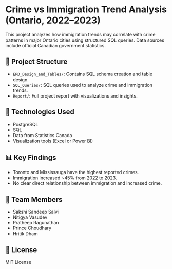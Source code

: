 # Crime vs Immigration Trend Analysis (Ontario, 2022–2023)

This project analyzes how immigration trends may correlate with crime patterns in major Ontario cities using structured SQL queries. Data sources include official Canadian government statistics.

## 📁 Project Structure

- `ERD_Design_and_Tables/`: Contains SQL schema creation and table design.
- `SQL_Queries/`: SQL queries used to analyze crime and immigration trends.
- `Report/`: Full project report with visualizations and insights.

## 🔧 Technologies Used

- PostgreSQL
- SQL
- Data from Statistics Canada
- Visualization tools (Excel or Power BI)

## 📊 Key Findings

- Toronto and Mississauga have the highest reported crimes.
- Immigration increased ~45% from 2022 to 2023.
- No clear direct relationship between immigration and increased crime.

## 👥 Team Members

- Sakshi Sandeep Salvi
- Nitigya Vasudev
- Pratheep Ragunathan
- Prince Choudhary
- Hritik Dham

## 📝 License

MIT License
